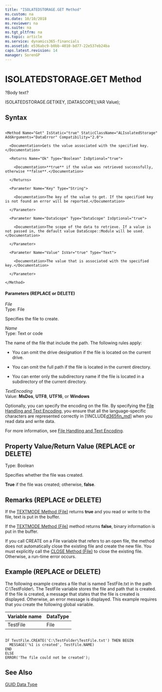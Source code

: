 ```yaml
---
title: "ISOLATEDSTORAGE.GET Method"
ms.custom: na
ms.date: 10/10/2018
ms.reviewer: na
ms.suite: na
ms.tgt_pltfrm: na
ms.topic: article
ms.service: dynamics365-financials
ms.assetid: e536abc9-b0bb-4010-bd77-22e537eb24ba
caps.latest.revision: 14
manager: SorenGP
---
```


# ISOLATEDSTORAGE.GET Method
?Body text?

ISOLATEDSTORAGE.GET(KEY, [DATASCOPE],VAR Value);

## Syntax  

```  

<Method Name="Get" IsStatic="true" StaticClassName="ALIsolatedStorage" AddArguments="DataError" Compatibility="2.0">

  <Documentation>Gets the value associated with the specified key.</Documentation>

  <Returns Name="Ok" Type="Boolean" IsOptional="true">

    <Documentation>**true** if the value was retrieved successfully, otherwise **false**.</Documentation>

  </Returns>

  <Parameter Name="Key" Type="String">

    <Documentation>The key of the value to get. If the specified key is not found an error will be reported.</Documentation>

  </Parameter>

  <Parameter Name="DataScope" Type="DataScope" IsOptional="true">

    <Documentation>The scope of the data to retrieve. If a value is not passed in, the default value DataScope::Module will be used.</Documentation>

  </Parameter>

  <Parameter Name="Value" IsVar="true" Type="Text">

    <Documentation>The value that is associated with the specified key.</Documentation>

  </Parameter>

</Method>    
```  

#### Parameters (REPLACE or DELETE)
 *File*  
 Type: File  

 Specifies the file to create.  

 *Name*  
 Type: Text or code  

 The name of the file that include the path. The following rules apply:  

-   You can omit the drive designation if the file is located on the current drive.  

-   You can omit the full path if the file is located in the current directory.  

-   You can enter only the subdirectory name if the file is located in a subdirectory of the current directory.  

 *TextEncoding*  
 Value: **MsDos**, **UTF8**, **UTF16**, or **Windows**  

 Optionally, you can specify the encoding on the file. By specifying the [File Handling and Text Encoding](../devenv-file-handling-and-text-encoding.md), you ensure that all the language-specific characters are represented correctly in [!INCLUDE[d365fin_md](../includes/d365fin_md.md)] when you read data and write data.  

 For more information, see [File Handling and Text Encoding](../devenv-file-handling-and-text-encoding.md).  

## Property Value/Return Value (REPLACE or DELETE)
 Type: Boolean  

 Specifies whether the file was created.  

 **True** if the file was created; otherwise, **false**.  

## Remarks (REPLACE or DELETE)
 If the [TEXTMODE Method \(File\)](devenv-TEXTMODE-Method-File.md) returns **true** and you read or write to the file, text is put in the buffer.  

 If the [TEXTMODE Method \(File\)](devenv-TEXTMODE-Method-File.md) method returns **false**, binary information is put in the buffer.  

 If you call CREATE on a File variable that refers to an open file, the method does not automatically close the existing file and create the new file. You must explicitly call the [CLOSE Method \(File\)](devenv-CLOSE-Method-File.md) to close the existing file. Otherwise, a run-time error occurs.  

## Example (REPLACE or DELETE)
 The following example creates a file that is named TestFile.txt in the path C:\\TestFolder\\. The TestFile variable stores the file and path that is created. If the file is created, a message that states that the file is created is displayed. Otherwise, an error message is displayed. This example requires that you create the following global variable.  

|Variable name|DataType|  
|-------------------|--------------|  
|TestFile|File|  

```  

IF TestFile.CREATE('C:\TestFolder\TestFile.txt') THEN BEGIN  
  MESSAGE('%1 is created', TestFile.NAME)  
END  
ELSE  
ERROR('The file could not be created');  
```  

## See Also  
 [GUID Data Type](../datatypes/devenv-GUID-Data-Type.md)
